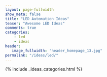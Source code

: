 ```yaml
---
layout: page-fullwidth
show_meta: false
title: "LED Automation Ideas"
teaser: "Awesome LED Ideas"
comments: true
categories:
    - led
    - ideas
header:
   image_fullwidth: "header_homepage_13.jpg"
permalink: "/ideas/led/"
---
```


{% include _ideas_categories.html %}